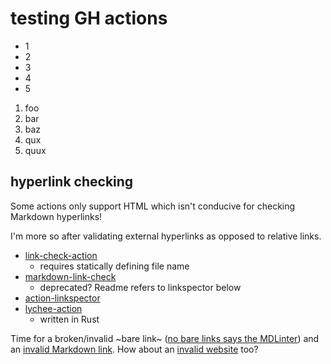 # testing GH actions

* 1
* 2
* 3
* 4
* 5

1. foo
1. bar
1. baz
1. qux
1. quux

## hyperlink checking

Some actions only support HTML which isn't conducive for checking Markdown hyperlinks!

I'm more so after validating external hyperlinks as opposed to relative links.

* [link-check-action](https://github.com/marketplace/actions/link-check-action)
   * requires statically defining file name
* [markdown-link-check](https://github.com/marketplace/actions/markdown-link-check)
   * deprecated? Readme refers to linkspector below
* [action-linkspector](https://github.com/UmbrellaDocs/action-linkspector)
* [lychee-action](https://github.com/lycheeverse/lychee-action)
   * written in Rust

Time for a broken/invalid ~bare link~ ([no bare links says the MDLinter](https://github.com/clearly/broken))
and an [invalid Markdown link](https://github.com/yeah/this/is/broken).
How about an [invalid website](https://gggithuuub.com) too?